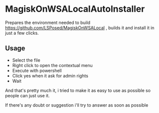 # MagiskOnWSALocalAutoInstaller
Prepares the environment needed to build https://github.com/LSPosed/MagiskOnWSALocal , builds it and install it in just a few clicks.

## Usage

* Select the file
* Right click to open the contextual menu
* Execute with powershell
* Click yes when it ask for admin rights
* Wait

And that's pretty much it, i tried to make it as easy to use as possible so people can just use it.

If there's any doubt or suggestion i'll try to answer as soon as possible
